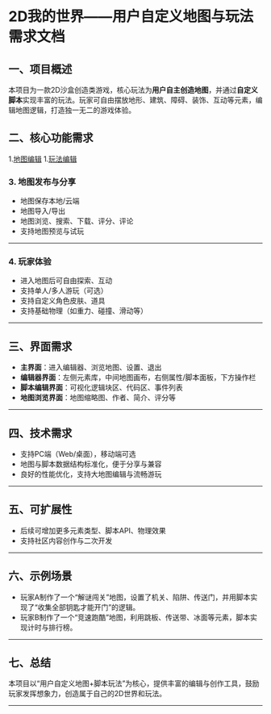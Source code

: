 # 2D我的世界——用户自定义地图与玩法需求文档

## 一、项目概述

本项目为一款2D沙盒创造类游戏，核心玩法为**用户自主创造地图**，并通过**自定义脚本**实现丰富的玩法。玩家可自由摆放地形、建筑、障碍、装饰、互动等元素，编辑地图逻辑，打造独一无二的游戏体验。


## 二、核心功能需求

1.[地图编辑](./地图编辑)
1.[玩法编辑](./玩法编辑)

### 3. 地图发布与分享

- 地图保存本地/云端
- 地图导入/导出
- 地图浏览、搜索、下载、评分、评论
- 支持地图预览与试玩

---

### 4. 玩家体验

- 进入地图后可自由探索、互动
- 支持单人/多人游玩（可选）
- 支持自定义角色皮肤、道具
- 支持基础物理（如重力、碰撞、滑动等）

---

## 三、界面需求

- **主界面**：进入编辑器、浏览地图、设置、退出
- **编辑器界面**：左侧元素库，中间地图画布，右侧属性/脚本面板，下方操作栏
- **脚本编辑界面**：可视化逻辑块区、代码区、事件列表
- **地图浏览界面**：地图缩略图、作者、简介、评分等

---

## 四、技术需求

- 支持PC端（Web/桌面），移动端可选
- 地图与脚本数据结构标准化，便于分享与兼容
- 良好的性能优化，支持大地图编辑与流畅游玩

---

## 五、可扩展性

- 后续可增加更多元素类型、脚本API、物理效果
- 支持社区内容创作与二次开发

---

## 六、示例场景

- 玩家A制作了一个“解谜闯关”地图，设置了机关、陷阱、传送门，并用脚本实现了“收集全部钥匙才能开门”的逻辑。
- 玩家B制作了一个“竞速跑酷”地图，利用跳板、传送带、冰面等元素，脚本实现计时与排行榜。

---

## 七、总结

本项目以“用户自定义地图+脚本玩法”为核心，提供丰富的编辑与创作工具，鼓励玩家发挥想象力，创造属于自己的2D世界和玩法。

---
